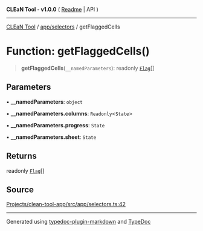 **CLEaN Tool - v1.0.0** ( [Readme](../../../README.md) \| API )

***

[CLEaN Tool](../../../modules.md) / [app/selectors](../README.md) / getFlaggedCells

# Function: getFlaggedCells()

> **getFlaggedCells**(`__namedParameters`): readonly [`Flag`](../../../features/sheet/reducers/type-aliases/Flag.md)[]

## Parameters

▪ **\_\_namedParameters**: `object`

▪ **\_\_namedParameters.columns**: `Readonly`\<`State`\>

▪ **\_\_namedParameters.progress**: `State`

▪ **\_\_namedParameters.sheet**: `State`

## Returns

readonly [`Flag`](../../../features/sheet/reducers/type-aliases/Flag.md)[]

## Source

[Projects/clean-tool-app/src/app/selectors.ts:42](https://github.com/yuckyh/clean-tool-app/)

***

Generated using [typedoc-plugin-markdown](https://www.npmjs.com/package/typedoc-plugin-markdown) and [TypeDoc](https://typedoc.org/)
